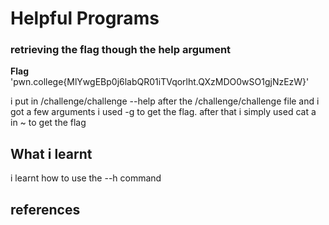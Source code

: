 # Helpful Programs

### retrieving the flag though the help argument

**Flag** 'pwn.college{MlYwgEBp0j6labQR01iTVqorlht.QXzMDO0wSO1gjNzEzW}'

i put in /challenge/challenge --help after the /challenge/challenge file and i got a few arguments i used -g to get the flag.
after that i simply used cat a in ~ to get the flag


## What i learnt
i learnt how to use the --h command

## references

